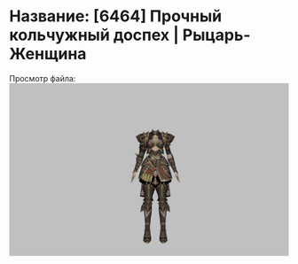 # Название: [6464] Прочный кольчужный доспех | Рыцарь-Женщина

Просмотр файла:
![p010006.png](p010006.png)